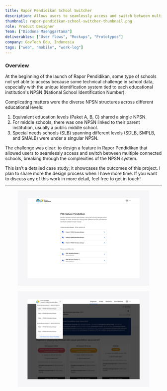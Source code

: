 ```yaml
---
title: Rapor Pendidikan School Switcher
description: Allows users to seamlessly access and switch between multiple connected schools.
thumbnail: rapor-pendidikan-school-switcher-thumbnail.png
role: Product Designer
Team: ["Diodona Maenggartama"]
deliverables: ["User flows", "Mockups", "Prototypes"]
company: GovTech Edu, Indonesia
tags: ["web", "mobile", "work-log"]
---
```


### Overview

<p class="body-large">At the beginning of the launch of Rapor Pendidikan, some type of schools not yet able to access because some technical challenge in school data, especially with the unique identification system tied to each educational institution's NPSN (National School Identification Number). </p>

Complicating matters were the diverse NPSN structures across different educational levels:

1. Equivalent education levels (Paket A, B, C) shared a single NPSN.
2. For middle schools, there was one NPSN linked to their parent institution, usually a public middle school.
3. Special needs schools (SLB) spanning different levels (SDLB, SMPLB, and SMALB) were under a singular NPSN.

The challenge was clear: to design a feature in Rapor Pendidikan that allowed users to seamlessly access and switch between multiple connected schools, breaking through the complexities of the NPSN system.

This isn’t a detailed case study; it showcases the outcomes of this project. I plan to share more the design process when I have more time. If you want to discuss any of this work in more detail, feel free to get in touch!

---

<figure>
    <img src="img-homepage-switcher.jpg" alt="Preview of homepage switcher" /> 
</figure>

<figure>
    <img src="img-dropdown-switcher.jpg" alt="Preview of dropdown switcher" /> 
</figure>